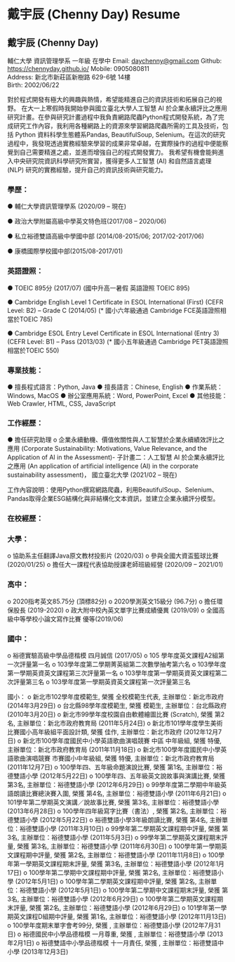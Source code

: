 # 戴宇辰 (Chenny Day) Resume

## 戴宇辰 (Chenny Day)                                                    
輔仁大學 資訊管理學系 一年級 在學中
Email: daychenny@gmail.com
Github: https://chennyday.github.io/
Mobile: 0905080811                                                     
Address: 新北市新莊區新樹路 629-6號 14樓              
Birth: 2002/06/22

對於程式開發有極大的興趣與熱情，希望能精進自己的資訊技術和拓展自己的視野。
在大一上寒假時我開始參與國立臺北大學人工智慧 AI 於企業永續評比之應用研究計畫。在參與研究計畫過程中我負責網路爬蟲Python程式開發系統，為了完成研究工作內容，我利用各種網路上的資源來學習網路爬蟲所需的工具及技術，包括 Python 資料科學生態體系Pandas, BeautifulSoup, Selenium。在這次的研究過程中，我發現透過實務經驗來學習的成果非常卓越，在實際操作的過程中便能察覺到自己需要精進之處，並進而增強自己的程式開發實力。
我希望有機會能夠進入中央研究院資訊科學研究所實習，獲得更多人工智慧 (AI) 和自然語言處理  (NLP) 研究的實務經驗，提升自己的資訊技術與研究能力。

### 學歷：

●	輔仁大學資訊管理學系 (2020/09 – 現在)

●	政治大學附屬高級中學英文特色班(2017/08 – 2020/06)

●	私立裕德雙語高級中學國中部 (2014/08-2015/06; 2017/02-2017/06)

●	康橋國際學校國中部(2015/08-2017/01)

### 英語證照：

●	TOEIC 895分 (2017/07) (國中升高一暑假 英語證照 TOEIC 895)

●	Cambridge English Level 1 Certificate in ESOL International (First) (CEFR Level: B2) – Grade C (2014/05) (* 國小六年級通過 Cambridge FCE英語證照相當於TOEIC 785)

●	Cambridge ESOL Entry Level Certificate in ESOL International (Entry 3) (CEFR Level: B1) – Pass (2013/03) (* 國小五年級通過 Cambridge PET英語證照相當於TOEIC 550)


### 專業技能：
●	擅長程式語言：Python, Java
●	擅長語言：Chinese, English
●	作業系統：Windows, MacOS
●	辦公室應用系統：Word, PowerPoint, Excel
●	其他技能：Web Crawler, HTML, CSS, JavaScript

### 工作經歷：
●	擔任研究助理 
o	企業永續動機、價值攸關性與人工智慧於企業永續績效評比之應用 (Corporate Sustainability: Motivations, Value Relevance, and the Application of AI in the Assessment)-
子計畫二：人工智慧 AI 於企業永續評比之應用 
(An application of artificial intelligence (AI) in the corporate sustainability assessment)，
國立臺北大學 (2021/02 – 現在)

工作內容說明：使用Python撰寫網路爬蟲，利用BeautifulSoup、Selenium、Pandas取得企業ESG結構化與非結構化文本資訊，並建立企業永續評分模型。

### 在校經歷：
### 大學：
o	協助系主任翻譯Java原文教材投影片 (2020/03)
o	參與全國大資盃籃球比賽 (2020/01/25)
o	擔任大一課程代表協助授課老師班級經營 (2020/09 – 2021/01)

### 高中：
o	2020指考英文85.75分 (頂標82分)
o	2020學測英文15級分 (96.7分)
o	擔任環保股長 (2019-2020)
o	政大附中校內英文單字比賽成績優異 (2019/09)
o	全國高級中等學校小論文寫作比賽 優等(2019/06)

### 國中：
o	裕德實驗高級中學品德楷模 四月誠信 (2017/05)
o	105 學年度英文課程A2組第一次評量第一名
o	103學年度第二學期菁英組第二次數學抽考第六名
o	103學年度第一學期英資英文課程第三次評量第一名
o	103學年度第一學期英資英文課程第二次評量第三名
o	103學年度第一學期英資英文課程第一次評量第三名

國小：
o	新北市102學年度模範生, 榮獲 全校模範生代表, 主辦單位：新北市政府 (2014年3月29日)
o	台北縣98學年度模範生, 榮獲 模範生, 主辦單位：台北縣政府 (2010年3月20日)
o	新北市99學年度校園自由軟體繪圖比賽 (Scratch), 榮獲 第2名, 主辦單位：新北市政府教育局 (2011年5月24日)
o	新北市101學年度學生美術比賽國小高年級組平面設計類, 榮獲 佳作, 主辦單位：新北市政府 (2012年12月7日)
o	新北市100學年度國民中小學英語歌曲演唱競賽 中區 中年級組, 榮獲 特優, 主辦單位：新北市政府教育局 (2011年11月18日)
o	新北市100學年度國民中小學英語歌曲演唱競賽 市賽國小中年級組, 榮獲 特優, 主辦單位：新北市政府教育局 (2011年12月7日)
o	100學年四、五年級命題演說比賽, 榮獲 第1名, 主辦單位：裕德雙語小學 (2012年5月22日)
o	100學年四、五年級英文說故事與演講比賽, 榮獲 第3名, 主辦單位：裕德雙語小學 (2012年6月29日)
o	99學年度第二學期中年級英語朗讀比賽總決賽入圍, 榮獲 第4名, 主辦單位：裕德雙語小學 (2011年6月21日)
o	101學年第二學期英文演講／說故事比賽, 榮獲 第3名, 主辦單位：裕德雙語小學 (2013年6月28日)
o	100學年四年級寫字比賽（書法）, 榮獲 第2名, 主辦單位：裕德雙語小學 (2012年5月22日)
o	裕德雙語小學3年級朗讀比賽, 榮獲 第4名, 主辦單位：裕德雙語小學 (2011年3月10日)
o	99學年第二學期英文課程期中評量, 榮獲 第3名, 主辦單位：裕德雙語小學 (2011年5月3日)
o	99學年第二學期英文課程期末評量, 榮獲 第3名, 主辦單位：裕德雙語小學 (2011年6月30日)
o	100學年第一學期英文課程期中評量, 榮獲 第2名, 主辦單位：裕德雙語小學 (2011年11月8日)
o	100學年第一學期英文課程期末評量, 榮獲 第3名, 主辦單位：裕德雙語小學 (2012年1月17日)
o	100學年第二學期中文課程期中評量, 榮獲 第2名, 主辦單位：裕德雙語小學 (2012年5月1日)
o	100學年第二學期英文課程期中評量, 榮獲 第2名, 主辦單位：裕德雙語小學 (2012年5月1日)
o	100學年第二學期中文課程期末評量, 榮獲 第3名, 主辦單位：裕德雙語小學 (2012年6月29日)
o	100學年第二學期英文課程期末評量, 榮獲 第2名, 主辦單位：裕德雙語小學 (2012年6月29日)
o	101學年第一學期英文課程D組期中評量, 榮獲 第1名, 主辦單位：裕德雙語小學 (2012年11月13日)
o	100學年度期末單字會考99分, 榮獲 , 主辦單位：裕德雙語小學 (2012年7月31日)
o	裕德國民中小學品德楷模 一月尊重, 榮獲 , 主辦單位：裕德雙語小學 (2013年2月1日)
o	裕德雙語中小學品德楷模 十一月責任, 榮獲 , 主辦單位：裕德雙語中小學 (2013年12月3日)
